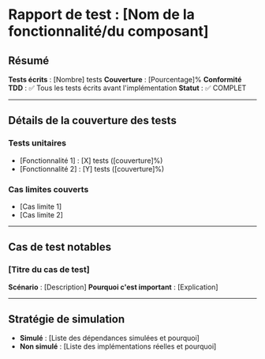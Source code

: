 # Rapport de test : [Nom de la fonctionnalité/du composant]

## Résumé

**Tests écrits** : [Nombre] tests
**Couverture** : [Pourcentage]%
**Conformité TDD** : ✅ Tous les tests écrits avant l'implémentation
**Statut** : ✅ COMPLET

---

## Détails de la couverture des tests

### Tests unitaires

- [Fonctionnalité 1] : [X] tests ([couverture]%)
- [Fonctionnalité 2] : [Y] tests ([couverture]%)

### Cas limites couverts

- [Cas limite 1]
- [Cas limite 2]

---

## Cas de test notables

### [Titre du cas de test]

**Scénario** : [Description]
**Pourquoi c'est important** : [Explication]

---

## Stratégie de simulation

- **Simulé** : [Liste des dépendances simulées et pourquoi]
- **Non simulé** : [Liste des implémentations réelles et pourquoi]
